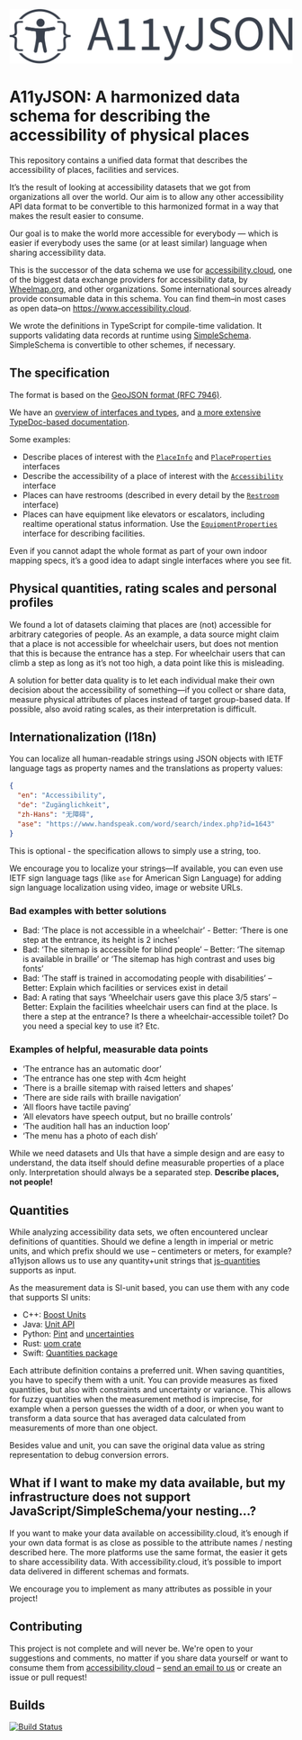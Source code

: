 ![A11yJSON](./A11yJSON%20logo.svg)

# A11yJSON: A harmonized data schema for describing the accessibility of physical places

This repository contains a unified data format that describes the accessibility of places, facilities and services.

It’s the result of looking at accessibility datasets that we got from organizations all over the world. Our aim is to allow any other accessibility API data format to be convertible to this harmonized format in a way that makes the result easier to consume.

Our goal is to make the world more accessible for everybody — which is easier if everybody uses the same (or at least similar) language when sharing accessibility data.

This is the successor of the data schema we use for [accessibility.cloud](https://www.accessibility.cloud), one of the biggest data exchange providers for accessibility data, by [Wheelmap.org](https://wheelmap.org), and other organizations. Some international sources already provide consumable data in this schema. You can find them–in most cases as open data–on https://www.accessibility.cloud.

We wrote the definitions in TypeScript for compile-time validation. It supports validating data records at runtime using [SimpleSchema](https://github.com/aldeed/simple-schema-js). SimpleSchema is convertible to other schemes, if necessary.

## The specification

The format is based on the [GeoJSON format (RFC 7946)](https://tools.ietf.org/html/rfc7946).

We have an [overview of interfaces and types](https://sozialhelden.github.io/a11yjson/attributes.html), and [a more extensive TypeDoc-based documentation](https://sozialhelden.github.io/a11yjson/).

Some examples:

- Describe places of interest with the [`PlaceInfo`](https://sozialhelden.github.io/a11yjson/attributes.html#PlaceInfo) and [`PlaceProperties`](https://sozialhelden.github.io/a11yjson/attributes.html#PlaceProperties) interfaces
- Describe the accessibility of a place of interest with the [`Accessibility`](https://sozialhelden.github.io/a11yjson/attributes.html#Accessibility) interface
- Places can have restrooms (described in every detail by the [`Restroom`](https://sozialhelden.github.io/a11yjson/attributes.html#RestRoom) interface)
- Places can have equipment like elevators or escalators, including realtime operational status information. Use the [`EquipmentProperties`](https://sozialhelden.github.io/a11yjson/attributes.html#EquipmentProperties) interface for describing facilities.

Even if you cannot adapt the whole format as part of your own indoor mapping specs, it’s a good idea to adapt single interfaces where you see fit.

## Physical quantities, rating scales and personal profiles

We found a lot of datasets claiming that places are (not) accessible for arbitrary categories of people. As an example, a data source might claim that a place is not accessible for wheelchair users, but does not mention that this is because the entrance has a step. For wheelchair users that can climb a step as long as it’s not too high, a data point like this is misleading.

A solution for better data quality is to let each individual make their own decision about the accessibility of something—if you collect or share data, measure physical attributes of places instead of target group-based data. If possible, also avoid rating scales, as their interpretation is difficult.

## Internationalization (I18n)

You can localize all human-readable strings using JSON objects with IETF language tags as property names and the translations as property values:

```json
{
  "en": "Accessibility",
  "de": "Zugänglichkeit",
  "zh-Hans": "无障碍",
  "ase": "https://www.handspeak.com/word/search/index.php?id=1643"
}
```

This is optional - the specification allows to simply use a string, too.

We encourage you to localize your strings—If available, you can even use IETF sign language tags (like `ase` for American Sign Language) for adding sign language localization using video, image or website URLs.

### Bad examples with better solutions

- Bad: ‘The place is not accessible in a wheelchair’ - Better: ‘There is one step at the entrance, its height is 2 inches’
- Bad: ‘The sitemap is accessible for blind people’ – Better: ‘The sitemap is available in braille’ or ‘The sitemap has high contrast and uses big fonts’
- Bad: ‘The staff is trained in accomodating people with disabilities’ – Better: Explain which facilities or services exist in detail
- Bad: A rating that says ‘Wheelchair users gave this place 3/5 stars’ – Better: Explain the facilities wheelchair users can find at the place. Is there a step at the entrance? Is there a wheelchair-accessible toilet? Do you need a special key to use it? Etc.

### Examples of helpful, measurable data points

- ‘The entrance has an automatic door’
- ‘The entrance has one step with 4cm height
- ‘There is a braille sitemap with raised letters and shapes’
- ‘There are side rails with braille navigation’
- ‘All floors have tactile paving’
- ‘All elevators have speech output, but no braille controls’
- ‘The audition hall has an induction loop’
- ‘The menu has a photo of each dish’

While we need datasets and UIs that have a simple design and are easy to understand, the data itself should define measurable properties of a place only. Interpretation should always be a separated step. **Describe places, not people!**

## Quantities

While analyzing accessibility data sets, we often encountered unclear definitions of quantities. Should we define a length in imperial or metric units, and which prefix should we use – centimeters or meters, for example? a11yjson allows us to use any quantity+unit strings that [js-quantities](https://github.com/gentooboontoo/js-quantities) supports as input.

As the measurement data is SI-unit based, you can use them with any code that supports SI units:

- C++: [Boost Units](https://www.boost.org/doc/libs/1_69_0/doc/html/boost_units/Examples.html)
- Java: [Unit API](https://github.com/unitsofmeasurement/unit-api)
- Python: [Pint](https://pint.readthedocs.io/en/latest/) and [uncertainties](https://pythonhosted.org/uncertainties/)
- Rust: [uom crate](https://docs.rs/uom/0.21.0/uom/)
- Swift: [Quantities package](https://github.com/BradLarson/Quantities)

Each attribute definition contains a preferred unit. When saving quantities, you have to specify them with a unit. You can provide measures as fixed quantities, but also with constraints and uncertainty or variance. This allows for fuzzy quantities when the measurement method is imprecise, for example when a person guesses the width of a door, or when you want to transform a data source that has averaged data calculated from measurements of more than one object.

Besides value and unit, you can save the original data value as string representation to debug conversion errors.

## What if I want to make my data available, but my infrastructure does not support JavaScript/SimpleSchema/your nesting…?

If you want to make your data available on accessibility.cloud, it’s enough if your own data format is as close as possible to the attribute names / nesting described here. The more platforms use the same format, the easier it gets to share accessibility data. With accessibility.cloud, it’s possible to import data delivered in different schemas and formats.

We encourage you to implement as many attributes as possible in your project!

## Contributing

This project is not complete and will never be. We're open to your suggestions and comments, no matter if you share data yourself or want to consume them from [accessibility.cloud](https://www.accessibility.cloud) – [send an email to us](support@accessibility.cloud) or create an issue or pull request!

## Builds

[![Build Status](https://travis-ci.org/sozialhelden/a11yjson.svg?branch=master)](https://travis-ci.org/sozialhelden/a11yjson)
